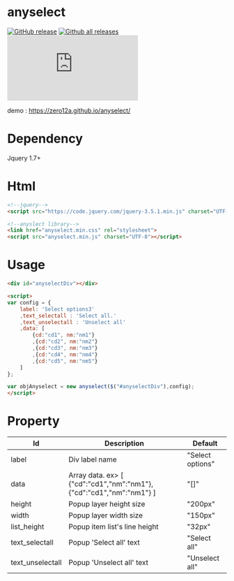 # anyselect

[![GitHub release](https://img.shields.io/github/release/zero12a/anyselect.svg)](https://GitHub.com/zero12a/anyselect/releases/) [![Github all releases](https://img.shields.io/github/downloads/zero12a/anyselect/total.svg)](https://GitHub.com/zero12a/anyselect/releases/) [![Only 2 Kb](https://badge-size.herokuapp.com/zero12a/anyselect/master/dist/anyselect.min.js)](https://github.com/zero12a/anyselect/master/dist/anyselect.min.js)


demo : https://zero12a.github.io/anyselect/

# Dependency
Jquery 1.7+

# Html
```html
<!--jquery-->
<script src="https://code.jquery.com/jquery-3.5.1.min.js" charset="UTF-8"></script>

<!--anyslect library-->
<link href="anyselect.min.css" rel="stylesheet">
<script src="anyselect.min.js" charset="UTF-8"></script>
```

# Usage
```html
<div id="anyselectDiv"></div>

<script>
var config = {
    label: 'Select options3'
    ,text_selectall : 'Select all.' 
    ,text_unselectall : 'Unselect all'
    ,data: [
        {cd:"cd1", nm:"nm1"}
        ,{cd:"cd2", nm:"nm2"}
        ,{cd:"cd3", nm:"nm3"}
        ,{cd:"cd4", nm:"nm4"}
        ,{cd:"cd5", nm:"nm5"}
    ]
};

var objAnyselect = new anyselect($("#anyselectDiv"),config);
</script>
```
# Property
| Id | Description | Default |
| --- | --- |--- |
| label | Div label name | "Select options" |
| data | Array data. ex> [ {"cd":"cd1","nm":"nm1"}, {"cd":"cd1","nm":"nm1"} ] | "[]"  |
| height | Popup layer height size | "200px" |
| width | Popup layer width size | "150px" |
| list_height | Popup item list's line height | "32px" |
| text_selectall | Popup 'Select all' text | "Select all" |
| text_unselectall | Popup 'Unselect all' text  | "Unselect all" |
